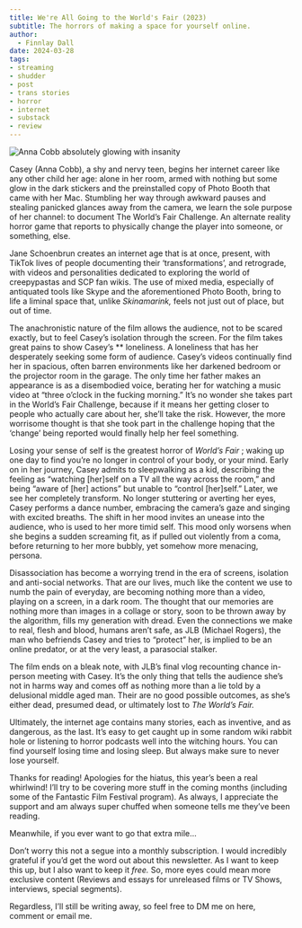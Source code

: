 ```yaml
---
title: We're All Going to the World's Fair (2023)
subtitle: The horrors of making a space for yourself online.
author:
  - Finnlay Dall
date: 2024-03-28
tags:
- streaming
- shudder
- post
- trans stories
- horror
- internet
- substack
- review
---
```

![Anna Cobb absolutely glowing with insanity](https://image.tmdb.org/t/p/original/dY2hOaChOawRQnrcrEYiUVXqyoL.jpg)

Casey (Anna Cobb), a shy and nervy teen, begins her internet career like any other child her age: alone in her room, armed with nothing but some glow in the dark stickers and the preinstalled copy of Photo Booth that came with her Mac. Stumbling her way through awkward pauses and stealing panicked glances away from the camera, we learn the sole purpose of her channel: to document The World’s Fair Challenge. An alternate reality horror game that reports to physically change the player into someone, or something, else.

Jane Schoenbrun creates an internet age that is at once, present, with TikTok lives of people documenting their ‘transformations’, and retrograde, with videos and personalities dedicated to exploring the world of creepypastas and SCP fan wikis. The use of mixed media, especially of antiquated tools like Skype and the aforementioned Photo Booth, bring to life a liminal space that, unlike *Skinamarink,* feels not just out of place, but out of time.

The anachronistic nature of the film allows the audience, not to be scared exactly, but to feel Casey’s isolation through the screen. For the film takes great pains to show Casey’s ** loneliness. A loneliness that has her desperately seeking some form of audience. Casey’s videos continually find her in spacious, often barren environments like her darkened bedroom or the projector room in the garage. The only time her father makes an appearance is as a disembodied voice, berating her for watching a music video at “three o’clock in the fucking morning.” It’s no wonder she takes part in the World’s Fair Challenge, because if it means her getting closer to people who actually care about her, she’ll take the risk. However, the more worrisome thought is that she took part in the challenge hoping that the ‘change’ being reported would finally help her feel something.

Losing your sense of self is the greatest horror of *World’s Fair* ; waking up one day to find you’re no longer in control of your body, or your mind. Early on in her journey, Casey admits to sleepwalking as a kid, describing the feeling as “watching [her]self on a TV all the way across the room,” and being “aware of [her] actions” but unable to “control [her]self.” Later, we see her completely transform. No longer stuttering or averting her eyes, Casey performs a dance number, embracing the camera’s gaze and singing with excited breaths. The shift in her mood invites an unease into the audience, who is used to her more timid self. This mood only worsens when she begins a sudden screaming fit, as if pulled out violently from a coma, before returning to her more bubbly, yet somehow more menacing, persona.

Disassociation has become a worrying trend in the era of screens, isolation and anti-social networks. That are our lives, much like the content we use to numb the pain of everyday, are becoming nothing more than a video, playing on a screen, in a dark room. The thought that our memories are nothing more than images in a collage or story, soon to be thrown away by the algorithm, fills my generation with dread. Even the connections we make to real, flesh and blood, humans aren’t safe, as JLB (Michael Rogers), the man who befriends Casey and tries to “protect” her, is implied to be an online predator, or at the very least, a parasocial stalker.

The film ends on a bleak note, with JLB’s final vlog recounting chance in-person meeting with Casey. It’s the only thing that tells the audience she’s not in harms way and comes off as nothing more than a lie told by a delusional middle aged man. Their are no good possible outcomes, as she’s either dead, presumed dead, or ultimately lost to *The World’s Fair.*

Ultimately, the internet age contains many stories, each as inventive, and as dangerous, as the last. It’s easy to get caught up in some random wiki rabbit hole or listening to horror podcasts well into the witching hours. You can find yourself losing time and losing sleep. But always make sure to never lose yourself.

Thanks for reading! Apologies for the hiatus, this year’s been a real whirlwind! I’ll try to be covering more stuff in the coming months (including some of the Fantastic Film Festival program). As always, I appreciate the support and am always super chuffed when someone tells me they’ve been reading.

Meanwhile, if you ever want to go that extra mile… 

Don’t worry this not a segue into a monthly subscription. I would incredibly grateful if you’d get the word out about this newsletter. As I want to keep this up, but I also want to keep it *free.* So, more eyes could mean more exclusive content (Reviews and essays for unreleased films or TV Shows, interviews, special segments).

Regardless, I’ll still be writing away, so feel free to DM me on here, comment or email me.


